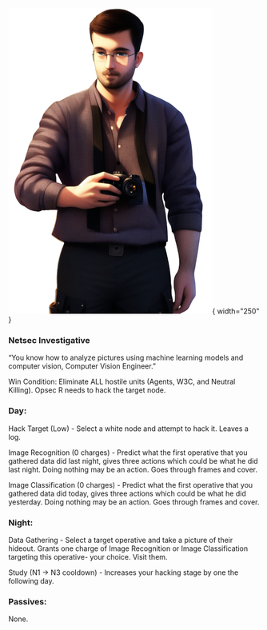 ![computervisionengineer.png](Images/computervisionengineer.png){ width="250" }

### **Netsec Investigative**

“You know how to analyze pictures using machine learning models and computer vision, Computer Vision Engineer.”

Win Condition: Eliminate ALL hostile units (Agents, W3C, and Neutral Killing). Opsec R needs to hack the target node.

### **Day:**

Hack Target (Low) - Select a white node and attempt to hack it. Leaves a log.

Image Recognition (0 charges) - Predict what the first operative that you gathered data did last night, gives three actions which could be what he did last night. Doing nothing may be an action. Goes through frames and cover.

Image Classification (0 charges) - Predict what the first operative that you gathered data did today, gives three actions which could be what he did yesterday. Doing nothing may be an action. Goes through frames and cover.

### **Night:**

Data Gathering - Select a target operative and take a picture of their hideout. Grants one charge of Image Recognition or Image Classification targeting this operative- your choice. Visit them.

Study (N1 -> N3 cooldown) - Increases your hacking stage by one the following day.

### **Passives:**

None.